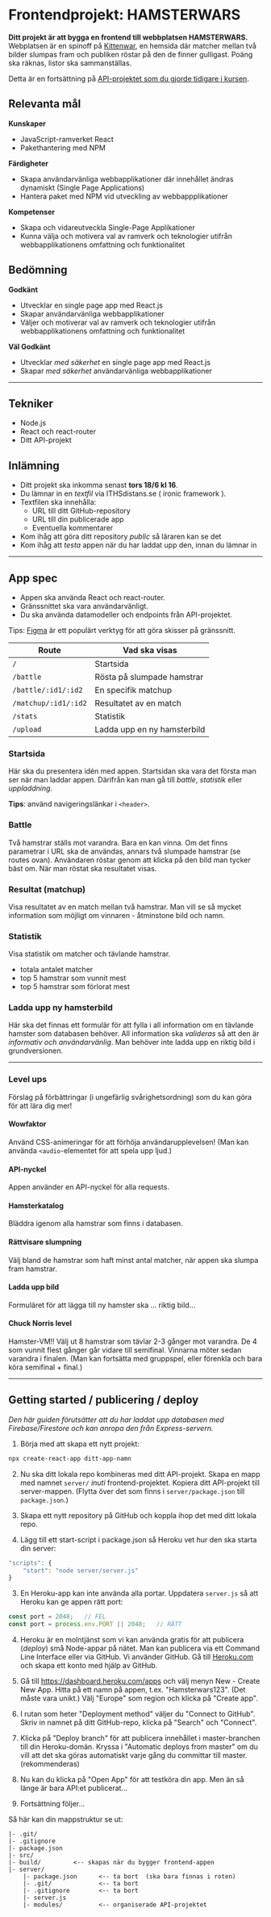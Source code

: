# Frontendprojekt: HAMSTERWARS
**Ditt projekt är att bygga en frontend till webbplatsen HAMSTERWARS.**
Webplatsen är en spinoff på [Kittenwar](http://www.kittenwar.com), en hemsida där matcher mellan två bilder slumpas fram och publiken röstar på den de finner gulligast. Poäng ska räknas, listor ska sammanställas.

Detta är en fortsättning på [API-projektet som du gjorde tidigare i kursen](https://github.com/johankivi/hamsterwars).


## Relevanta mål

**Kunskaper**
- JavaScript-ramverket React
- Pakethantering med NPM

**Färdigheter**
- Skapa användarvänliga webbapplikationer där innehållet ändras dynamiskt (Single
Page Applications)
- Hantera paket med NPM vid utveckling av webbappplikationer

**Kompetenser**
- Skapa och vidareutveckla Single-Page Applikationer
- Kunna välja och motivera val av ramverk och teknologier utifrån webbapplikationens omfattning och funktionalitet

## Bedömning
**Godkänt**
- Utvecklar en single page app med React.js
- Skapar användarvänliga webbapplikationer
- Väljer och motiverar val av ramverk och teknologier utifrån webbapplikationens omfattning och
funktionalitet

**Väl Godkänt**
- Utvecklar *med säkerhet* en single page app med React.js
- Skapar *med säkerhet* användarvänliga webbapplikationer

---

## Tekniker
- Node.js
- React och react-router
- Ditt API-projekt

## Inlämning
- Ditt projekt ska inkomma senast **tors 18/6 kl 16**.
- Du lämnar in en *textfil* via ITHSdistans.se ( ironic framework ).
- Textfilen ska innehålla:
    - URL till ditt GitHub-repository
    - URL till din publicerade app
    - Eventuella kommentarer
- Kom ihåg att göra ditt repository *public* så läraren kan se det
- Kom ihåg att *testa* appen när du har laddat upp den, innan du lämnar in

---

## App spec
- Appen ska använda React och react-router.
- Gränssnittet ska vara användarvänligt.
- Du ska använda datamodeller och endpoints från API-projektet.


Tips: [Figma](https://www.figma.com/) är ett populärt verktyg för att göra skisser på gränssnitt.

|Route|Vad ska visas|
---|---
|`/`|Startsida
|`/battle`|Rösta på slumpade hamstrar
|`/battle/:id1/:id2`|En specifik matchup
|`/matchup/:id1/:id2`|Resultatet av en match
|`/stats`|Statistik
|`/upload`|Ladda upp en ny hamsterbild


### Startsida
Här ska du presentera idén med appen. Startsidan ska vara det första man ser när man laddar appen. Därifrån kan man gå till *battle*, *statistik* eller *uppladdning*.

**Tips**: använd navigeringslänkar i `<header>`.

### Battle
Två hamstrar ställs mot varandra. Bara en kan vinna. Om det finns parametrar i URL ska de användas, annars två slumpade hamstrar (se routes ovan). Användaren röstar genom att klicka på den bild man tycker bäst om. När man röstat ska resultatet visas.

### Resultat (matchup)
Visa resultatet av en match mellan två hamstrar. Man vill se så mycket information som möjligt om vinnaren - åtminstone bild och namn.

### Statistik
Visa statistik om matcher och tävlande hamstrar.
- totala antalet matcher
- top 5 hamstrar som vunnit mest
- top 5 hamstrar som förlorat mest

### Ladda upp ny hamsterbild
Här ska det finnas ett formulär för att fylla i all information om en tävlande hamster som databasen behöver. All information ska *valideras* så att den är *informativ och användarvänlig*. Man behöver inte ladda upp en riktig bild i grundversionen.

---

### Level ups
Förslag på förbättringar (i ungefärlig svårighetsordning) som du kan göra för att lära dig mer!

#### Wowfaktor
Använd CSS-animeringar för att förhöja användarupplevelsen! (Man kan använda `<audio`-elementet för att spela upp ljud.)

#### API-nyckel
Appen använder en API-nyckel för alla requests.

#### Hamsterkatalog
Bläddra igenom alla hamstrar som finns i databasen.

#### Rättvisare slumpning
Välj bland de hamstrar som haft minst antal matcher, när appen ska slumpa fram hamstrar.


#### Ladda upp bild
Formuläret för att lägga till ny hamster ska ... riktig bild...

#### Chuck Norris level
Hamster-VM!! Välj ut 8 hamstrar som tävlar 2-3 gånger mot varandra. De 4 som vunnit flest gånger går vidare till semifinal. Vinnarna möter sedan varandra i finalen. (Man kan fortsätta med gruppspel, eller förenkla och bara köra semifinal + final.)

---

## Getting started / publicering / deploy
*Den här guiden förutsätter att du har laddat upp databasen med Firebase/Firestore och kan anropa den från Express-servern.*

1. Börja med att skapa ett nytt projekt:
```bash
npx create-react-app ditt-app-namn
```
2. Nu ska ditt lokala repo kombineras med ditt API-projekt. Skapa en mapp med namnet `server/` *inuti* frontend-projektet. Kopiera ditt API-projekt till server-mappen. (Flytta över det som finns i `server/package.json` till `package.json`.)

3. Skapa ett nytt repository på GitHub och koppla ihop det med ditt lokala repo.

3. Lägg till ett start-script i package.json så Heroku vet hur den ska starta din server:
```javascript
"scripts": {
    "start": "node server/server.js"
}
```
3. En Heroku-app kan inte använda alla portar. Uppdatera `server.js` så att Heroku kan ge appen rätt port:
```javascript
const port = 2048;   // FEL
const port = process.env.PORT || 2048;   // RÄTT
```
4. Heroku är en molntjänst som vi kan använda gratis för att publicera (*deploy*) små Node-appar på nätet. Man kan publicera via ett Command Line Interface eller via GitHub. Vi använder GitHub. Gå till [Heroku.com](https://heroku.com) och skapa ett konto med hjälp av GitHub.

5. Gå till https://dashboard.heroku.com/apps och välj menyn New - Create New App. Hitta på ett namn på appen, t.ex. "Hamsterwars123". (Det måste vara unikt.) Välj "Europe" som region och klicka på "Create app".

6. I rutan som heter "Deployment method" väljer du "Connect to GitHub". Skriv in namnet på ditt GitHub-repo, klicka på "Search" och "Connect".

7. Klicka på "Deploy branch" för att publicera innehållet i master-branchen till din Heroku-domän. Kryssa i "Automatic deploys from master" om du vill att det ska göras automatiskt varje gång du committar till master. (rekommenderas)

8. Nu kan du klicka på "Open App" för att testköra din app. Men än så länge är bara API:et publicerat...

9. Fortsättning följer...


Så här kan din mappstruktur se ut:
```text
|- .git/
|- .gitignore
|- package.json
|- src/
|- build/         <-- skapas när du bygger frontend-appen
|- server/
    |- package.json      <-- ta bort  (ska bara finnas i roten)
    |- .git/             <-- ta bort
    |- .gitignore        <-- ta bort
    |- server.js
    |- modules/          <-- organiserade API-projektet
```
